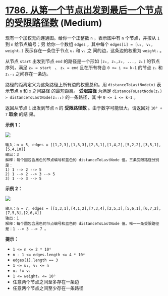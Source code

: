 # [1786. 从第一个节点出发到最后一个节点的受限路径数][link] (Medium)

[link]: https://leetcode.cn/problems/number-of-restricted-paths-from-first-to-last-node/

现有一个加权无向连通图。给你一个正整数 `n` ，表示图中有 `n` 个节点，并按从 `1` 到 `n` 给节点编号；另
给你一个数组 `edges` ，其中每个 `edges[i] = [uᵢ, vᵢ, weightᵢ]` 表示存在一条位于节点 `uᵢ` 和 `vᵢ` 之
间的边，这条边的权重为 `weightᵢ` 。

从节点 `start` 出发到节点 `end` 的路径是一个形如 `[z₀, z₁,z₂, ..., zₖ]` 的节点序列，满足 `z₀ = start
` 、 `zₖ = end` 且在所有符合 `0 <= i <= k-1` 的节点 `zᵢ` 和 `zᵢ₊₁` 之间存在一条边。

路径的距离定义为这条路径上所有边的权重总和。用 `distanceToLastNode(x)` 表示节点 `n` 和 `x` 之间路径
的最短距离。 **受限路径** 为满足 `distanceToLastNode(zᵢ) > distanceToLastNode(zᵢ₊₁)` 的一条路径，其
中 `0 <= i <= k-1` 。

返回从节点 `1` 出发到节点 `n` 的 **受限路径数** 。由于数字可能很大，请返回对 `10⁹ + 7` **取余** 的结
果。

**示例 1：**

![](https://assets.leetcode-cn.com/aliyun-lc-upload/uploads/2021/03/07/restricted_paths_ex1.png)

```
输入：n = 5, edges = [[1,2,3],[1,3,3],[2,3,1],[1,4,2],[5,2,2],[3,5,1],[5,4,10]]
输出：3
解释：每个圆包含黑色的节点编号和蓝色的 distanceToLastNode 值。三条受限路径分别是：
1) 1 --> 2 --> 5
2) 1 --> 2 --> 3 --> 5
3) 1 --> 3 --> 5
```

**示例 2：**

![](https://assets.leetcode-cn.com/aliyun-lc-upload/uploads/2021/03/07/restricted_paths_ex22.png)

```
输入：n = 7, edges = [[1,3,1],[4,1,2],[7,3,4],[2,5,3],[5,6,1],[6,7,2],[7,5,3],[2,6,4]]
输出：1
解释：每个圆包含黑色的节点编号和蓝色的 distanceToLastNode 值。唯一一条受限路径是：1 --> 3 --> 7 。
```

**提示：**

- `1 <= n <= 2 * 10⁴`
- `n - 1 <= edges.length <= 4 * 10⁴`
- `edges[i].length == 3`
- `1 <= uᵢ, vᵢ <= n`
- `uᵢ != vᵢ`
- `1 <= weightᵢ <= 10⁵`
- 任意两个节点之间至多存在一条边
- 任意两个节点之间至少存在一条路径
